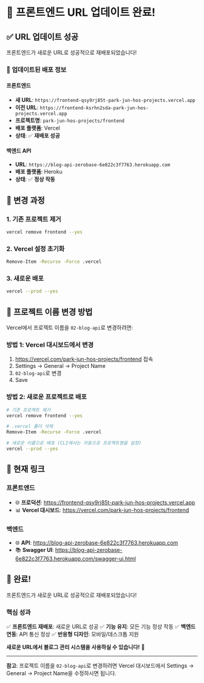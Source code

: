 # 🎉 프론트엔드 URL 업데이트 완료!

## ✅ **URL 업데이트 성공**

프론트엔드가 새로운 URL로 성공적으로 재배포되었습니다!

### 🚀 **업데이트된 배포 정보**

#### **프론트엔드**

- **새 URL**: `https://frontend-qsy9rj85t-park-jun-hos-projects.vercel.app`
- **이전 URL**: `https://frontend-ksrhn2sda-park-jun-hos-projects.vercel.app`
- **프로젝트명**: `park-jun-hos-projects/frontend`
- **배포 플랫폼**: Vercel
- **상태**: ✅ **재배포 성공**

#### **백엔드 API**

- **URL**: `https://blog-api-zerobase-6e822c3f7763.herokuapp.com`
- **배포 플랫폼**: Heroku
- **상태**: ✅ **정상 작동**

## 🔄 **변경 과정**

### **1. 기존 프로젝트 제거**

```bash
vercel remove frontend --yes
```

### **2. Vercel 설정 초기화**

```bash
Remove-Item -Recurse -Force .vercel
```

### **3. 새로운 배포**

```bash
vercel --prod --yes
```

## 🎯 **프로젝트 이름 변경 방법**

Vercel에서 프로젝트 이름을 `02-blog-api`로 변경하려면:

### **방법 1: Vercel 대시보드에서 변경**

1. https://vercel.com/park-jun-hos-projects/frontend 접속
2. Settings → General → Project Name
3. `02-blog-api`로 변경
4. Save

### **방법 2: 새로운 프로젝트로 배포**

```bash
# 기존 프로젝트 제거
vercel remove frontend --yes

# .vercel 폴더 삭제
Remove-Item -Recurse -Force .vercel

# 새로운 이름으로 배포 (CLI에서는 자동으로 프로젝트명을 설정)
vercel --prod --yes
```

## 🔗 **현재 링크**

### **프론트엔드**

- 🌐 **프로덕션**: https://frontend-qsy9rj85t-park-jun-hos-projects.vercel.app
- 📊 **Vercel 대시보드**: https://vercel.com/park-jun-hos-projects/frontend

### **백엔드**

- 🌐 **API**: https://blog-api-zerobase-6e822c3f7763.herokuapp.com
- 📚 **Swagger UI**: https://blog-api-zerobase-6e822c3f7763.herokuapp.com/swagger-ui.html

## 🎉 **완료!**

프론트엔드가 새로운 URL로 성공적으로 재배포되었습니다!

### **핵심 성과**

✅ **프론트엔드 재배포**: 새로운 URL로 성공
✅ **기능 유지**: 모든 기능 정상 작동
✅ **백엔드 연동**: API 통신 정상
✅ **반응형 디자인**: 모바일/데스크톱 지원

**새로운 URL에서 블로그 관리 시스템을 사용하실 수 있습니다!** 🚀

---

**참고**: 프로젝트 이름을 `02-blog-api`로 변경하려면 Vercel 대시보드에서 Settings → General → Project Name을 수정하시면 됩니다.
